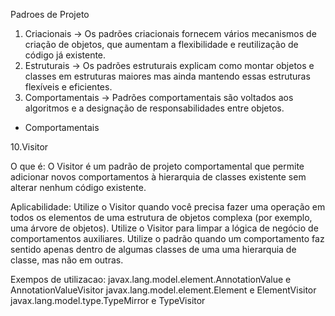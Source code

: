 Padroes de Projeto

1) Criacionais -> Os padrões criacionais fornecem vários mecanismos de criação de objetos, que aumentam a flexibilidade e reutilização de código já existente.
2) Estruturais -> Os padrões estruturais explicam como montar objetos e classes em estruturas maiores mas ainda mantendo essas estruturas flexíveis e eficientes.
3) Comportamentais -> Padrões comportamentais são voltados aos algoritmos e a designação de responsabilidades entre objetos.

* Comportamentais

10.Visitor

O que é:
O Visitor é um padrão de projeto comportamental que permite adicionar novos comportamentos à hierarquia de classes existente sem alterar nenhum código existente.

Aplicabilidade:
Utilize o Visitor quando você precisa fazer uma operação em todos os elementos de uma estrutura de objetos complexa (por exemplo, uma árvore de objetos).
Utilize o Visitor para limpar a lógica de negócio de comportamentos auxiliares.
Utilize o padrão quando um comportamento faz sentido apenas dentro de algumas classes de uma uma hierarquia de classe, mas não em outras.


Exempos de utilizacao:
javax.lang.model.element.AnnotationValue e AnnotationValueVisitor
javax.lang.model.element.Element e ElementVisitor
javax.lang.model.type.TypeMirror e TypeVisitor